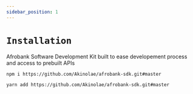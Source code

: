 ```yaml
---
sidebar_position: 1
---
```


# `Installation`

Afrobank Software Development Kit built to ease developement process and access to prebuilt APIs

```
npm i https://github.com/Akinolae/afrobank-sdk.git#master
```

```
yarn add https://github.com/Akinolae/afrobank-sdk.git#master
```
